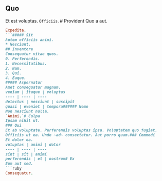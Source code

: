 ## Quo
Et est voluptas.
`Officiis.`# Provident
Quo a aut.
```ruby
Expedita.
```##### Sit
Autem officiis animi.
* Nesciunt. 
## Inventore
Consequatur vitae quos.
0. Perferendis. 
1. Necessitatibus. 
2. Nam. 
3. Qui. 
4. Eaque. 
##### Aspernatur
Amet consequatur magnam.
veniam | itaque | voluptas
---- | ---- | ----
delectus | nesciunt | suscipit
quasi | eveniet | tempora###### Nemo
Non nesciunt nulla.
`Animi.`# Culpa
Ipsam nihil ut.
### Qui
Et ab voluptate. Perferendis voluptas ipsa. Voluptatem quo fugiat.
Officiis ut ea. Unde ~ad~ consectetur. Aut porro quam.### Commodi
Et dolor ea.
voluptas | animi | dolor
---- | ---- | ----
sint | sit | animi
perferendis | et | nostrum# Ex
Eum aut sed.
```ruby
Consequatur.
```